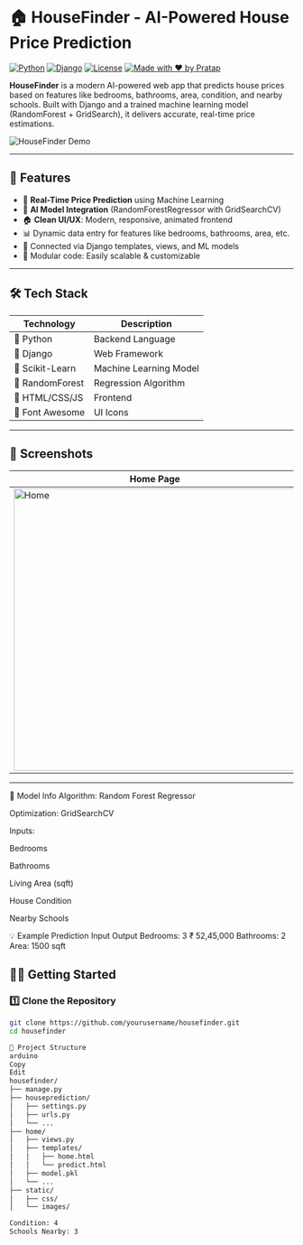 # 🏠 HouseFinder - AI-Powered House Price Prediction

[![Python](https://img.shields.io/badge/Python-3.12-blue?logo=python)](https://www.python.org/)
[![Django](https://img.shields.io/badge/Django-5.2-success?logo=django)](https://www.djangoproject.com/)
[![License](https://img.shields.io/github/license/yourusername/housefinder)](LICENSE)
[![Made with ❤️ by Pratap](https://img.shields.io/badge/Made%20by-Pratap%20Choubey-critical)](mailto:pratapchoubey.ai@gmail.com)

**HouseFinder** is a modern AI-powered web app that predicts house prices based on features like bedrooms, bathrooms, area, condition, and nearby schools. Built with Django and a trained machine learning model (RandomForest + GridSearch), it delivers accurate, real-time price estimations.

![HouseFinder Demo](https://user-images.githubusercontent.com/your-demo-gif.gif)

---

## 🚀 Features

- 🎯 **Real-Time Price Prediction** using Machine Learning
- 🧠 **AI Model Integration** (RandomForestRegressor with GridSearchCV)
- 🏠 **Clean UI/UX**: Modern, responsive, animated frontend
- 📊 Dynamic data entry for features like bedrooms, bathrooms, area, etc.
- 🔗 Connected via Django templates, views, and ML models
- 📂 Modular code: Easily scalable & customizable

---

## 🛠️ Tech Stack

| Technology       | Description                     |
|------------------|---------------------------------|
| 🐍 Python        | Backend Language                |
| 🌿 Django        | Web Framework                   |
| 🤖 Scikit-Learn  | Machine Learning Model          |
| 🧠 RandomForest  | Regression Algorithm             |
| 📄 HTML/CSS/JS   | Frontend                        |
| 🎨 Font Awesome  | UI Icons                        |

---

## 📸 Screenshots

| Home Page | Prediction Page | About Page |
|-----------|-----------------|------------|
| <img width="500" alt="Home" src="https://github.com/user-attachments/assets/03689116-d84c-459f-a23a-3d86d65bebe9" /> | <img width="500" alt="Predict" src="https://github.com/user-attachments/assets/5b9f508a-17ea-4dc5-8717-f8bf3fd998f5" /> | <img width="500" alt="About" src="https://github.com/user-attachments/assets/d573c203-184c-490f-93db-d2d4885d2110" /> |


---
🧠 Model Info
Algorithm: Random Forest Regressor

Optimization: GridSearchCV

Inputs:

Bedrooms

Bathrooms

Living Area (sqft)

House Condition

Nearby Schools

💡 Example Prediction
Input	Output
Bedrooms: 3	₹ 52,45,000
Bathrooms: 2	
Area: 1500 sqft


## 🧑‍💻 Getting Started

### 1️⃣ Clone the Repository

```bash
git clone https://github.com/yourusername/housefinder.git
cd housefinder

📁 Project Structure
arduino
Copy
Edit
housefinder/
├── manage.py
├── houseprediction/
│   ├── settings.py
│   ├── urls.py
│   └── ...
├── home/
│   ├── views.py
│   ├── templates/
│   │   ├── home.html
│   │   └── predict.html
│   ├── model.pkl
│   └── ...
├── static/
│   ├── css/
│   └── images/

Condition: 4	
Schools Nearby: 3	

